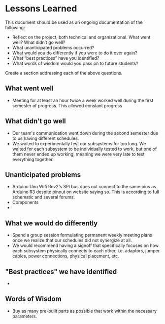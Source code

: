 # Lessons Learned

This document should be used as an ongoing documentation of the following:

- Reflect on the project, both technical and organizational. What went well? What didn’t go well? 
- What unanticipated problems occurred? 
- What would you do differently if you were to do it over again? 
- What “best practices” have you identified? 
- What words of wisdom would you pass on to future students?

Create a section addressing each of the above questions. 

## What went well
- Meeting for at least an hour twice a week worked well during the first semester of progress. This allowed constant progress
## What didn't go well
- Our team's communication went down during the second semester due to us having different schedules.
- We waited to experimentally test our subsystems for too long. We waited for each subsystem to be individually tested to work, but one of them never ended up working, meaning we were very late to test everything together.
## Unanticipated problems 
- Arduino Uno Wifi Rev2's SPI bus does not connect to the same pins as Arduino R3 despite pinout on website saying so. This is according to full schematic and several forums.
- Components
- 

## What we would do differently
- Spend a group session formulating permanent weekly meeting plans once we realize that our schedules did not synergize at all. 
- We would recommend having a signoff that specifically focuses on how each subsystem physically connects to each other, i.e. adaptors, jumper cables, power connections, physical placement, etc.
## "Best practices" we have identified
- 
## Words of Wisdom
- Buy as many pre-built parts as possible that work within the necessary parameters.
